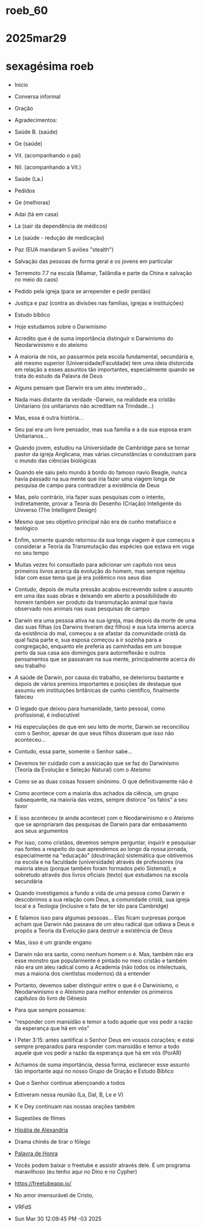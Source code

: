 #####
# roeb_60
# 2025mar29
# sexagésima roeb
#####

- Início
- Conversa informal

- Oração

- Agradecimentos:

- Saúde B. (saúde)
- Ge (saúde)
- Vit. (acompanhando o pai)
- Nil. (acompanhando a Vit.)
  
- Saúde (La.)

- Pedidos
- Ge (melhoras)
- Adai (tá em casa)
- La (sair da dependência de médicos)
- Le (saúde - redução de medicação)
- Paz (EUA mandaram 5 aviões "stealth")
- Salvação das pessoas de forma geral e os jovens em particular
- Terremoto 7.7 na escala (Miamar, Tailândia e parte da China e
  salvação no meio do caos)
- Pedido pela igreja (para se arrepender e pedir perdão)
- Justiça e paz (contra as divisões nas famílias, igrejas e
  instituições)

- Estudo bíblico

- Hoje estudamos sobre o Darwinismo
- Acredito que é de suma importância distinguir o Darwinismo do
  Neodarwinismo e do ateísmo
- A maioria de nós, ao passarmos pela escola fundamental, secundária
  e, até mesmo superior (Universidade/Faculdade) tem uma ideia
  distorcida em relação a esses assuntos tão importantes,
  especialmente quando se trata do estudo da Palavra de Deus
- Alguns pensam que Darwin era um ateu inveterado...
- Nada mais distante da verdade 
-Darwin, na realidade era cristão Unitariano (os unitarianos não
acreditam na Trindade...)
- Mas, essa é outra história...
- Seu pai era um livre pensador, mas sua família e a da sua esposa eram
  Unitarianos... 
- Quando jovem, estudou na Universidade de Cambridge para se tornar pastor
  da igreja Anglicana, mas várias circunstâncias o conduziram para o
 mundo das ciências biológicas
- Quando ele saiu pelo mundo à bordo do famoso navio Beagle, nunca havia
  passado na sua mente que iria fazer uma viagem longa de pesquisa de campo
  para contradizer a existência de Deus 
- Mas, pelo contrário, iria fazer suas pesquisas com o intento,
  indiretamente, provar a Teoria do Desenho (Criação) Inteligente do
  Universo (The Intelligent Design)
- Mesmo que seu objetivo principal não era de cunho metafísico e teológico
- Enfim, somente quando retornou da sua longa viagem é que começou a
  considerar a Teoria da Transmutação das espécies que estava em voga no seu
  tempo 
- Muitas vezes foi consultado para adicionar um capítulo nos seus
  primeiros livros acerca da evolução do homem, mas sempre rejeitou lidar
  com esse tema que já era polêmico nos seus dias
- Contudo, depois de muita pressão acabou escrevendo sobre o assunto em uma
  das suas obras e deixando em aberto a possibilidade do homem também ser
  produto da transmutação animal que havia observado nos animais nas
  suas pesquisas de campo
- Darwin era uma pessoa ativa na sua igreja, mas depois da morte de uma
  das suas filhas (os Darwins tiveram dez filhos) e sua luta interna acerca
  da existência do mal, começou a se afastar da comunidade cristã da
  qual fazia parte e, sua esposa começou a ir sozinha para a congregação,
  enquanto ele preferia as caminhadas em um bosque perto da sua casa aos
  domingos para autorreflexão e outros pensamentos que se passavam na sua
  mente, principalmente acerca do seu trabalho
- A saúde de Darwin, por causa do trabalho, se deteriorou bastante e
  depois de vários premios importantes e posições de destaque que assumiu em
  instituições britânicas de cunho científico, finalmente faleceu
- O legado que deixou para humanidade, tanto pessoal, como profissional, é
  indiscutível
- Há especulações de que em seu leito de morte, Darwin se reconciliou com o
  Senhor, apesar de que seus filhos disseram que isso não aconteceu...
- Contudo, essa parte, somente o Senhor sabe...
- Devemos ter cuidado com a assiciação que se faz do Darwinismo (Teoria da
  Evolução e Seleção Natural) com o Ateísmo 
- Como se as duas coisas fossem sinônimo. O que definitivamente não é
- Como acontece com a maioria dos achados da ciência, um grupo subsequente,
  na maioria das vezes, sempre distorce "os fatos" a seu favor
- E isso aconteceu (e ainda acontece) com o Neodarwinismo e o Ateísmo que se
  apropriaram das pesquisas de Darwin para dar embasamento aos seus
  argumentos 
- Por isso, como cristãos, devemos sempre perguntar, inquirir e pesquisar nas
  fontes a respeito do que aprendemos ao longo da nossa jornada,
  especialmente na "educação" (doutrinação) sistemática que
  obtivemos na escola e na faculdade (universidade) através de
  professores (na maioria ateus (porque também foram formados pelo Sistema)), e sobretudo através dos livros oficiais (texto) que estudamos na escola secundária
- Quando investigamos a fundo a vida de uma pessoa como Darwin e
  descobrimos a sua relação com Deus, a comunidade cristã, sua igreja local
  e a Teologia (inclusive o fato de ter ido para Cambridge)
- E falamos isso para algumas pessoas... Elas ficam surpresas porque acham
  que Darwin não passava de um ateu radical que odiava a Deus e propôs
  a Teoria da Evolução para destruir a existência de Deus
- Mas, isso é um grande engano 
- Darwin não era santo, como nenhum homem o é. Mas, também não era esse
  monstro que popularmente é pintado no meio cristão e também não era um
  ateu radical como a Academia (não todos os intelectuais, mas a maioria dos
  cientistas modernos) dá a entender
- Portanto, devemos saber distinguir entre o que é o Darwinismo, o
  Neodarwinismo e o Ateísmo para melhor entender os primeiros capítulos do
  livro de Gênesis
- Para que sempre possamos:
- "responder com mansidão e temor a todo aquele que vos pedir a razão da esperança que há em vós"
 
- I Peter 3:15: antes santificai o Senhor Deus em vossos corações; e estai sempre preparados para responder com mansidão e temor a todo aquele que vos pedir a razão da esperança que há em vós (PorAR)

- Achamos de suma importância, dessa forma, esclarecer esse assunto tão
  importante aqui no nosso Grupo de Oração e Estudo Bíblico

- Que o Senhor continue abençoando a todos 

- Estiveram nessa reunião (La, Dal, B, Le e V)
- K e Dey continuam nas nossas orações também

- Sugestões de filmes
- [Hipátia de Alexandria]( https://www.youtube.com/watch?v=m5EamrX2L3s)

- Drama chinês de tirar o fôlego 
- [Palavra de Honra](https://www.viki.com/tv/37730c-word-of-honor?locale=pt)

- Vocês podem baixar o freetube e assistir através dele. É um
  programa maravilhoso (eu tenho aqui no Dino e no Cypher)
- https://freetubeapp.io/

- No amor imensurável de Cristo,
- VRFdS 
- Sun Mar 30 12:09:45 PM -03 2025

